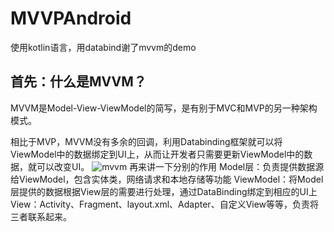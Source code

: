 # MVVPAndroid
使用kotlin语言，用databind谢了mvvm的demo

## 首先：什么是MVVM？
MVVM是Model-View-ViewModel的简写，是有别于MVC和MVP的另一种架构模式。

相比于MVP，MVVM没有多余的回调，利用Databinding框架就可以将ViewModel中的数据绑定到UI上，从而让开发者只需要更新ViewModel中的数据，就可以改变UI。
![mvvm](https://upload-images.jianshu.io/upload_images/3722695-a112b0c94ddd1404?imageMogr2/auto-orient/strip%7CimageView2/2/w/400/format/webp)
再来讲一下分别的作用
Model层：负责提供数据源给ViewModel，包含实体类，网络请求和本地存储等功能
ViewModel：将Model层提供的数据根据View层的需要进行处理，通过DataBinding绑定到相应的UI上
View：Activity、Fragment、layout.xml、Adapter、自定义View等等，负责将三者联系起来。


